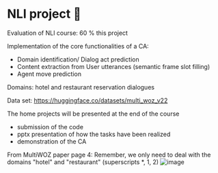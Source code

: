 # NLI project 🤖

Evaluation of NLI course: 60 % this project

Implementation of the core functionalities of a CA:
- Domain identification/ Dialog act prediction
- Content extraction from User utterances (semantic frame slot filling)
- Agent move prediction

Domains: hotel and restaurant reservation dialogues

Data set: https://huggingface.co/datasets/multi_woz_v22

The home projects will be presented at the end of the course
- submission of the code
- pptx presentation of how the tasks have been realized
- demonstration of the CA


From MultiWOZ paper page 4:
Remember, we only need to deal with the domains "hotel" and "restaurant" (superscripts *, 1, 2)
![image](https://github.com/cristianbass01/NLI_project/assets/39117631/28f638ae-1aba-4bf7-b7e8-ba20a58ad7e4)
